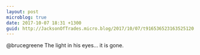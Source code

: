 ```yaml
---
layout: post
microblog: true
date: 2017-10-07 18:31 +1300
guid: http://JacksonOfTrades.micro.blog/2017/10/07/t916536523163525120.html
---
```

@brucegreene The light in his eyes... it is gone.
